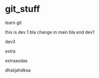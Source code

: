 # git_stuff
learn git


this is dev 1
bla
change in main
bla
end dev1


dev3


extra

extraasdas

dhskjahdksa
